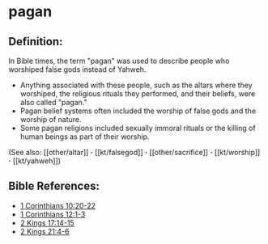 # pagan #

## Definition: ##

In Bible times, the term "pagan" was used to describe people who worshiped false gods instead of Yahweh.

* Anything associated with these people, such as the altars where they worshiped, the religious rituals they performed, and their beliefs, were also called "pagan."
* Pagan belief systems often included the worship of false gods and the worship of nature.
* Some pagan religions included sexually immoral rituals or the killing of human beings as part of their worship.

(See also: [[other/altar]] **·** [[kt/falsegod]] **·** [[other/sacrifice]] **·** [[kt/worship]] **·** [[kt/yahweh]])

## Bible References: ##

* [1 Corinthians 10:20-22](en/tn/1co/help/10/20)
* [1 Corinthians 12:1-3](en/tn/1co/help/12/01)
* [2 Kings 17:14-15](en/tn/2ki/help/17/14)
* [2 Kings 21:4-6](en/tn/2ki/help/21/04)